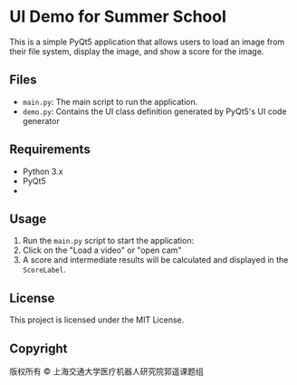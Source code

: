 # UI Demo for Summer School

This is a simple PyQt5 application that allows users to load an image from their file system, display the image, and show a score for the image.

## Files

- `main.py`: The main script to run the application.
- `demo.py`: Contains the UI class definition generated by PyQt5's UI code generator

## Requirements

- Python 3.x
- PyQt5
- 
## Usage

1. Run the `main.py` script to start the application:
2. Click on the "Load a video" or "open cam"
3. A score and intermediate results will be calculated and displayed in the `ScoreLabel`.

## License

This project is licensed under the MIT License.

## Copyright

版权所有 © 上海交通大学医疗机器人研究院郭遥课题组
